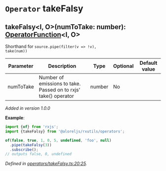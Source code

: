 # `Operator` takeFalsy

## takeFalsy\<I, O>(numToTake: number): [OperatorFunction](https://rxjs.dev/api/index/interface/OperatorFunction)\<I, O>

Shorthand for <code>source.pipe(filter(v => !v), take(num))</code>

| **Parameter** | **Description** | **Type** | **Optional** | **Default value** |
|---------------|-----------------|----------|--------------|-------------------|
| numToTake | Number of emissions to take. Passed on to rxjs' take() operator | <span>number</span> | No |  |

*Added in version 1.0.0*

**Example**:
```typescript
import {of} from 'rxjs';
import {takeFalsy} from '@aloreljs/rxutils/operators';

of(false, true, 1, 0, 5, undefined, 'foo', null)
  .pipe(takeFalsy(3))
  .subscribe();
// outputs false, 0, undefined
```

*Defined in [operators/takeFalsy.ts:20:25](https://github.com/Alorel/rxutils/blob/0ae56ba/projects/rxutils/operators/takeFalsy.ts#L20).*